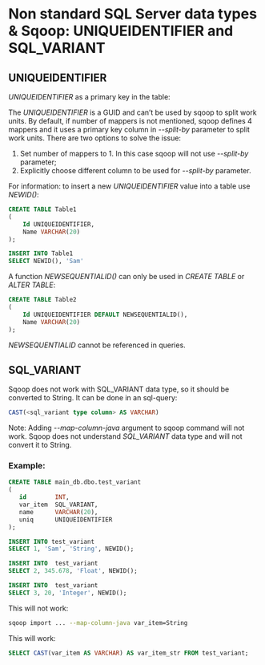 # Non standard SQL Server data types & Sqoop: UNIQUEIDENTIFIER and SQL_VARIANT 

## UNIQUEIDENTIFIER
_UNIQUEIDENTIFIER_ as a primary key in the table:

The _UNIQUEIDENTIFIER_ is a GUID and can’t be used by sqoop to split work units. By default, if number of mappers is not mentioned, sqoop defines 4 mappers and it uses a primary key column in _--split-by_ parameter to split work units. 
There are two options to solve the issue:
1. Set number of mappers to 1. In this case sqoop will not use _--split-by_ parameter;
2. Explicitly choose different column to be used for _--split-by_ parameter.

For information: to insert a new _UNIQUEIDENTIFIER_ value into a table use _NEWID()_:
```sql
CREATE TABLE Table1 
(
    Id UNIQUEIDENTIFIER, 
    Name VARCHAR(20)
);

INSERT INTO Table1
SELECT NEWID(), 'Sam'
```

A function _NEWSEQUENTIALID()_ can only be used in _CREATE TABLE_ or _ALTER TABLE_:

```sql
CREATE TABLE Table2
(
    Id UNIQUEIDENTIFIER DEFAULT NEWSEQUENTIALID(),
    Name VARCHAR(20)
);
```
_NEWSEQUENTIALID_ cannot be referenced in queries.

## SQL_VARIANT

Sqoop does not work with SQL_VARIANT data type, so it should be converted to String. It can be done in an sql-query: 
```sql
CAST(<sql_variant type column> AS VARCHAR)
```
Note: Adding _--map-column-java_ argument to sqoop command will not work. Sqoop does not understand _SQL_VARIANT_ data type and will not convert it to String.

### Example:

```sql
CREATE TABLE main_db.dbo.test_variant
(
   id        INT,
   var_item  SQL_VARIANT,
   name      VARCHAR(20),
   uniq      UNIQUEIDENTIFIER
);

INSERT INTO test_variant
SELECT 1, 'Sam', 'String', NEWID();

INSERT INTO  test_variant
SELECT 2, 345.678, 'Float', NEWID();

INSERT INTO  test_variant
SELECT 3, 20, 'Integer', NEWID();
```
This will not work:
```sh
sqoop import ... --map-column-java var_item=String 
```
This will work:
```sql
SELECT CAST(var_item AS VARCHAR) AS var_item_str FROM test_variant;
```